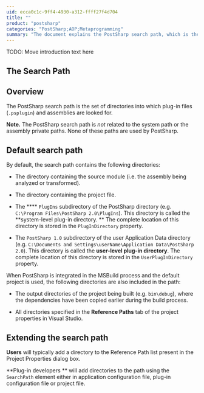 ```yaml
---
uid: ecca0c1c-9ff4-4930-a312-ffff27f4d704
title: ""
product: "postsharp"
categories: "PostSharp;AOP;Metaprogramming"
summary: "The document explains the PostSharp search path, which is the set of directories where plug-in files and assemblies are looked for. It details the default search path and how to extend it."
---
```

TODO: Move introduction text here


## The Search Path


## Overview

The PostSharp search path is the set of directories into which plug-in files (`.psplugin`) and assemblies are looked for. 

**Note.** The PostSharp search path is *not* related to the system path or the assembly private paths. None of these paths are used by PostSharp. 


## Default search path

By default, the search path contains the following directories:

* The directory containing the source module (i.e. the assembly being analyzed or transformed).

* The directory containing the project file.

* The **** `PlugIns` subdirectory of the PostSharp directory (e.g. `C:\Program Files\PostSharp 2.0\PlugIns`). This directory is called the **system-level plug-in directory. ** The complete location of this directory is stored in the `PlugInDirectory` property. 

* The `PostSharp 1.0` subdirectory of the user Application Data directory (e.g. `C:\Documents and Settings\userName\Application Data\PostSharp 2.0`). This directory is called the **user-level plug-in directory**. The complete location of this directory is stored in the `UserPlugInDirectory` property. 

When PostSharp is integrated in the MSBuild process and the default project is used, the following directories are also included in the path:

* The output directories of the project being built (e.g. `bin\debug`), where the dependencies have been copied earlier during the build process. 

* All directories specified in the **Reference Paths** tab of the project properties in Visual Studio. 


## Extending the search path

**Users** will typically add a directory to the Reference Path list present in the Project Properties dialog box. 

**Plug-in developers ** will add directories to the path using the `SearchPath` element either in application configuration file, plug-in configuration file or project file. 


## 


